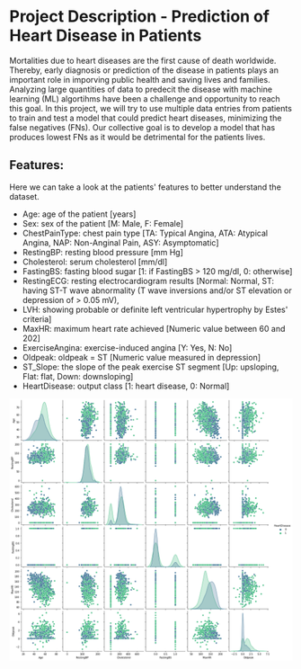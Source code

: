 # Project Description - Prediction of Heart Disease in Patients

Mortalities due to heart diseases are the first cause of death worldwide. Thereby, early diagnosis or prediction of the disease in patients plays an important role in imporving public health and saving lives and families. Analyzing large quantities of data to predecit the disease with machine learning (ML) algortihms have been a challenge and opportunity to reach this goal. In this project, we will try to use multiple data entries from patients to train and test a model that could predict heart diseases, minimizing the false negatives (FNs). Our collective goal is to develop a model that has produces lowest FNs as it would be detrimental for the patients lives.


## Features:
Here we can take a look at the patients' features to better understand the dataset.
* Age: age of the patient [years]
* Sex: sex of the patient [M: Male, F: Female]
* ChestPainType: chest pain type [TA: Typical Angina, ATA: Atypical Angina, NAP: Non-Anginal Pain, ASY: Asymptomatic]
* RestingBP: resting blood pressure [mm Hg]
* Cholesterol: serum cholesterol [mm/dl]
* FastingBS: fasting blood sugar [1: if FastingBS > 120 mg/dl, 0: otherwise]
* RestingECG: resting electrocardiogram results [Normal: Normal, ST: having ST-T wave abnormality (T wave inversions and/or ST elevation or depression of > 0.05 mV), 
* LVH: showing probable or definite left ventricular hypertrophy by Estes' criteria]
* MaxHR: maximum heart rate achieved [Numeric value between 60 and 202]
* ExerciseAngina: exercise-induced angina [Y: Yes, N: No]
* Oldpeak: oldpeak = ST [Numeric value measured in depression]
* ST_Slope: the slope of the peak exercise ST segment [Up: upsloping, Flat: flat, Down: downsloping]
* HeartDisease: output class [1: heart disease, 0: Normal]

![alt text](https://github.com/javadfarshchi/Prediction-of-Heart-Disease-in-Patients/blob/main/corr.png?raw=true)
